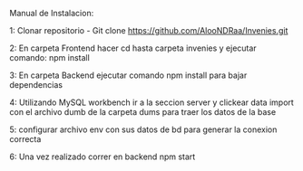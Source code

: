 Manual de Instalacion: 

1: Clonar repositorio - Git clone https://github.com/AlooNDRaa/Invenies.git



2: En carpeta Frontend hacer cd hasta carpeta invenies y ejecutar comando: npm install



3: En carpeta Backend ejecutar comando npm install para bajar dependencias 


4: Utilizando MySQL workbench ir a la seccion server y clickear data import con el archivo dumb de la carpeta dums para traer los datos de la base


5: configurar archivo env con sus datos de bd para generar la conexion correcta



6: Una vez realizado correr en backend npm start
